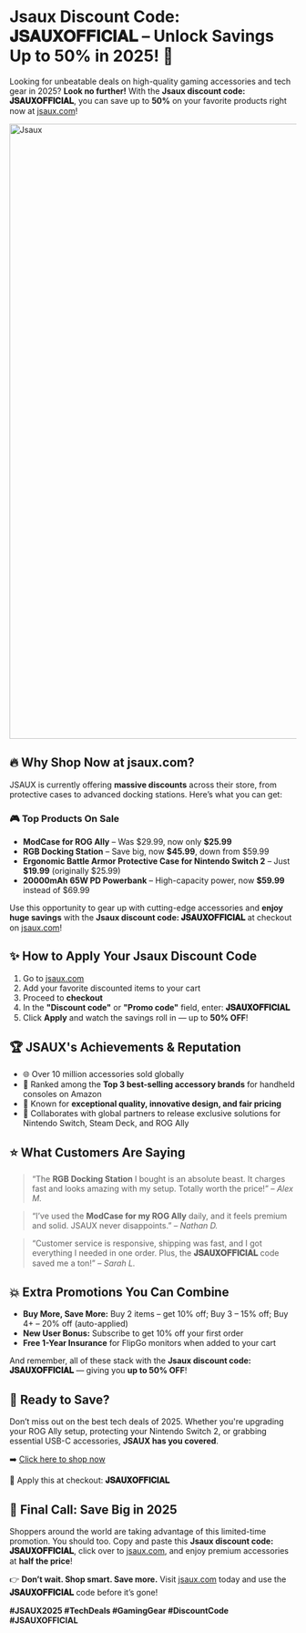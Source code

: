 <h1> Jsaux Discount Code: 𝐉𝐒𝐀𝐔𝐗𝐎𝐅𝐅𝐈𝐂𝐈𝐀𝐋 – Unlock Savings Up to 50% in 2025! 🎉</h1>
  <p>Looking for unbeatable deals on high-quality gaming accessories and tech gear in 2025? <strong>Look no further!</strong> With the <strong>Jsaux discount code: 𝐉𝐒𝐀𝐔𝐗𝐎𝐅𝐅𝐈𝐂𝐈𝐀𝐋</strong>, you can save up to <strong>50%</strong> on your favorite products right now at <a href="https://jsaux.com/?sca_ref=6495630.0D2QeoACQX" target="_blank">jsaux.com</a>!</p>
 <img src="https://images.mirror-media.xyz/publication-images/BnfqZQnALFQoGvC3pqVVA.png?height=820&width=1640" alt="Jsaux" width="1080">
<h2>🔥 Why Shop Now at jsaux.com?</h2>
  <p>JSAUX is currently offering <strong>massive discounts</strong> across their store, from protective cases to advanced docking stations. Here’s what you can get:</p>
  <h3>🎮 Top Products On Sale</h3>
  <ul>
    <li><strong>ModCase for ROG Ally</strong> – Was $29.99, now only <strong>$25.99</strong></li>
    <li><strong>RGB Docking Station</strong> – Save big, now <strong>$45.99</strong>, down from $59.99</li>
    <li><strong>Ergonomic Battle Armor Protective Case for Nintendo Switch 2</strong> – Just <strong>$19.99</strong> (originally $25.99)</li>
    <li><strong>20000mAh 65W PD Powerbank</strong> – High-capacity power, now <strong>$59.99</strong> instead of $69.99</li>
  </ul>
  <p>Use this opportunity to gear up with cutting-edge accessories and <strong>enjoy huge savings</strong> with the <strong>Jsaux discount code: 𝐉𝐒𝐀𝐔𝐗𝐎𝐅𝐅𝐈𝐂𝐈𝐀𝐋</strong> at checkout on <a href="https://jsaux.com/?sca_ref=6495630.0D2QeoACQX" target="_blank">jsaux.com</a>!</p>
  <h2>✨ How to Apply Your Jsaux Discount Code</h2>
  <ol>
    <li>Go to <a href="https://jsaux.com/?sca_ref=6495630.0D2QeoACQX" target="_blank">jsaux.com</a></li>
    <li>Add your favorite discounted items to your cart</li>
    <li>Proceed to <strong>checkout</strong></li>
    <li>In the <strong>"Discount code"</strong> or <strong>"Promo code"</strong> field, enter: <strong>𝐉𝐒𝐀𝐔𝐗𝐎𝐅𝐅𝐈𝐂𝐈𝐀𝐋</strong></li>
    <li>Click <strong>Apply</strong> and watch the savings roll in — up to <strong>50% OFF</strong>!</li>
  </ol>
  <h2>🏆 JSAUX's Achievements & Reputation</h2>
  <ul>
    <li>🌐 Over 10 million accessories sold globally</li>
    <li>🥇 Ranked among the <strong>Top 3 best-selling accessory brands</strong> for handheld consoles on Amazon</li>
    <li>🔧 Known for <strong>exceptional quality, innovative design, and fair pricing</strong></li>
    <li>🤝 Collaborates with global partners to release exclusive solutions for Nintendo Switch, Steam Deck, and ROG Ally</li>
  </ul>
  <h2>⭐ What Customers Are Saying</h2>
  <blockquote>
    “The <strong>RGB Docking Station</strong> I bought is an absolute beast. It charges fast and looks amazing with my setup. Totally worth the price!” – <em>Alex M.</em>
  </blockquote>
  <blockquote>
    “I’ve used the <strong>ModCase for my ROG Ally</strong> daily, and it feels premium and solid. JSAUX never disappoints.” – <em>Nathan D.</em>
  </blockquote>
  <blockquote>
    “Customer service is responsive, shipping was fast, and I got everything I needed in one order. Plus, the <strong>𝐉𝐒𝐀𝐔𝐗𝐎𝐅𝐅𝐈𝐂𝐈𝐀𝐋</strong> code saved me a ton!” – <em>Sarah L.</em>
  </blockquote>
  <h2>💥 Extra Promotions You Can Combine</h2>
  <ul>
    <li><strong>Buy More, Save More:</strong> Buy 2 items – get 10% off; Buy 3 – 15% off; Buy 4+ – 20% off (auto-applied)</li>
    <li><strong>New User Bonus:</strong> Subscribe to get 10% off your first order</li>
    <li><strong>Free 1-Year Insurance</strong> for FlipGo monitors when added to your cart</li>
  </ul>
  <p>And remember, all of these stack with the <strong>Jsaux discount code: 𝐉𝐒𝐀𝐔𝐗𝐎𝐅𝐅𝐈𝐂𝐈𝐀𝐋</strong> — giving you <strong>up to 50% OFF</strong>!</p>
  <h2>🛒 Ready to Save?</h2>
  <p>Don’t miss out on the best tech deals of 2025. Whether you're upgrading your ROG Ally setup, protecting your Nintendo Switch 2, or grabbing essential USB-C accessories, <strong>JSAUX has you covered</strong>.</p>
  <p>➡️ <a href="https://jsaux.com/?sca_ref=6495630.0D2QeoACQX" target="_blank">Click here to shop now</a></p>
  <p>🧾 Apply this at checkout: <strong>𝐉𝐒𝐀𝐔𝐗𝐎𝐅𝐅𝐈𝐂𝐈𝐀𝐋</strong></p>
  <h2>🚀 Final Call: Save Big in 2025</h2>
  <p>Shoppers around the world are taking advantage of this limited-time promotion. You should too. Copy and paste this <strong>Jsaux discount code: 𝐉𝐒𝐀𝐔𝐗𝐎𝐅𝐅𝐈𝐂𝐈𝐀𝐋</strong>, click over to <a href="https://jsaux.com/?sca_ref=6495630.0D2QeoACQX" target="_blank">jsaux.com</a>, and enjoy premium accessories at <strong>half the price</strong>!</p>
  <p>👉 <strong>Don’t wait. Shop smart. Save more.</strong> Visit <a href="https://jsaux.com/?sca_ref=6495630.0D2QeoACQX" target="_blank">jsaux.com</a> today and use the <strong>𝐉𝐒𝐀𝐔𝐗𝐎𝐅𝐅𝐈𝐂𝐈𝐀𝐋</strong> code before it’s gone!</p>
  <p><strong>#JSAUX2025 #TechDeals #GamingGear #DiscountCode #JSAUXOFFICIAL</strong></p>
</body>
</html>
